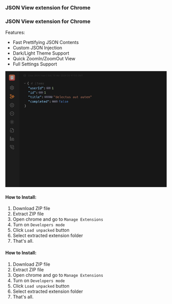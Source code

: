 ### JSON View extension for Chrome

### JSON View extension for Chrome

Features:

- Fast Prettifying JSON Contents
- Custom JSON Injection
- Dark/Light Theme Support 
- Quick ZoomIn/ZoomOut View
- Full Settings Support

![Screenshot](screenshot.png)

#### How to Install:
1. Download ZIP file
2. Extract ZIP file
3. Open chrome and go to `Manage Extensions`
4. Turn on `Developers mode`
5. Click `Load unpacked` button
6. Select extracted extension folder
7. That's all.

#### How to Install:
1. Download ZIP file
2. Extract ZIP file
3. Open chrome and go to `Manage Extensions`
4. Turn on `Developers mode`
5. Click `Load unpacked` button
6. Select extracted extension folder
7. That's all.

